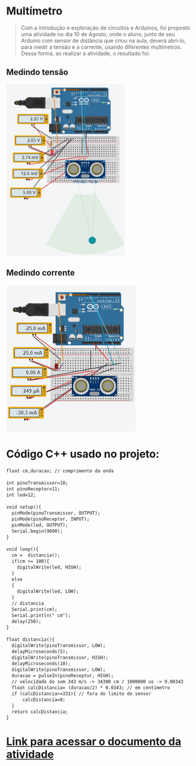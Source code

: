 # Multímetro

> Com a introdução e exploração de circuitos e Arduinos, foi proposto uma atividade no dia 10 de Agosto, onde o aluno, junto de seu Arduino com sensor de distância que criou na aula, deverá abri-lo, para medir a tensão e a corrente, usando diferentes multímetros. Dessa forma, ao realizar a atividade, o resultado foi:

## Medindo tensão
![Tensão](./imgs/multimetroTensao.png)

## Medindo corrente
![Tensão](./imgs/multimetroCorrente.png)

# Código C++ usado no projeto:

~~~arduino
float cm,duracao; // comprimento da onda

int pinoTransmissor=10;
int pinoReceptor=11;
int led=12;

void setup(){
  pinMode(pinoTransmissor, OUTPUT);
  pinMode(pinoReceptor, INPUT);    
  pinMode(led, OUTPUT);
  Serial.begin(9600);
}

void loop(){
  cm =  distancia();
  if(cm >= 100){
    digitalWrite(led, HIGH);
  }
  else
  {
    digitalWrite(led, LOW);
  }
  // distancia
  Serial.print(cm);
  Serial.println(" cm");
  delay(250);
}

float distancia(){  
  digitalWrite(pinoTransmissor, LOW);
  delayMicroseconds(5);
  digitalWrite(pinoTransmissor, HIGH);
  delayMicroseconds(10);
  digitalWrite(pinoTransmissor, LOW);
  duracao = pulseIn(pinoReceptor, HIGH);
  // velocidade do som 343 m/s -> 34300 cm / 1000000 us -> 0.00343
  float calcDistancia= (duracao/2) * 0.0343; // em centímetro
  if (calcDistancia>=331){ // fora do limite do sensor
      calcDistancia=0;
  }
  return calcDistancia;  
}
~~~

# [Link para acessar o documento da atividade](https://docs.google.com/document/d/17Z15_m2C2Rj0hP7xRZdDkWACuNhcNw6Qkg9c0GPFp0I/edit?usp=sharing)